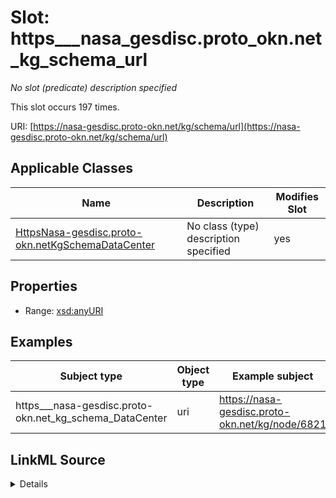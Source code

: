 

# Slot: https___nasa_gesdisc.proto_okn.net_kg_schema_url


_No slot (predicate) description specified_






This slot occurs 197 times.


URI: [https://nasa-gesdisc.proto-okn.net/kg/schema/url](https://nasa-gesdisc.proto-okn.net/kg/schema/url)



<!-- no inheritance hierarchy -->





## Applicable Classes

| Name | Description | Modifies Slot |
| --- | --- | --- |
| [HttpsNasa-gesdisc.proto-okn.netKgSchemaDataCenter](../classes/HttpsNasa-gesdisc.proto-okn.netKgSchemaDataCenter.md) | No class (type) description specified |  yes  |







## Properties

* Range: [xsd:anyURI](http://www.w3.org/2001/XMLSchema#anyURI)






## Examples

| Subject type | Object type | Example subject | Example object | Occurrences |
| --- | --- | --- | --- | --- |
| https___nasa-gesdisc.proto-okn.net_kg_schema_DataCenter | uri | https://nasa-gesdisc.proto-okn.net/kg/node/6821 | N/A | 197 |




## LinkML Source

<details>

```yaml
name: https___nasa-gesdisc.proto-okn.net_kg_schema_url
annotations:
  count:
    tag: count
    value: 197
description: No slot (predicate) description specified
examples:
- object:
    example_object: N/A
    example_object_type: uri
    example_predicate: https://nasa-gesdisc.proto-okn.net/kg/schema/url
    example_subject: https://nasa-gesdisc.proto-okn.net/kg/node/6821
    example_subject_type: https___nasa-gesdisc.proto-okn.net_kg_schema_DataCenter
from_schema: nasa-gesdisc
rank: 1000
slot_uri: https://nasa-gesdisc.proto-okn.net/kg/schema/url
alias: https___nasa_gesdisc.proto_okn.net_kg_schema_url
domain_of:
- https___nasa-gesdisc.proto-okn.net_kg_schema_DataCenter
range: uri

```
</details>